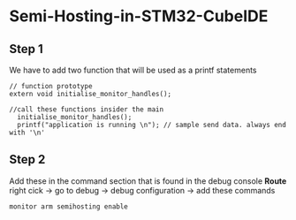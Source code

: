 # Semi-Hosting-in-STM32-CubeIDE

## Step 1
We have to add two function that will be used as a printf statements
```
// function prototype
extern void initialise_monitor_handles();

//call these functions insider the main
  initialise_monitor_handles();
  printf("application is running \n"); // sample send data. always end with '\n'
```
## Step 2
Add these in the command section that is found in the debug console
**Route**
right cick -> go to debug -> debug configuration -> add these commands
```
monitor arm semihosting enable 

```

